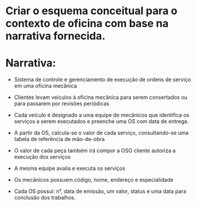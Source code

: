 # Criar o esquema conceitual para o contexto de oficina com base na narrativa fornecida.

# Narrativa:

- Sistema de controle e gerenciamento de execução de ordens de serviço em uma oficina mecânica

- Clientes levam veículos à oficina mecânica para serem consertados ou para passarem por revisões  periódicas

- Cada veículo é designado a uma equipe de mecânicos que identifica os serviços a serem executados e preenche uma OS com data de entrega.

- A partir da OS, calcula-se o valor de cada serviço, consultando-se uma tabela de referência de mão-de-obra

- O valor de cada peça também irá compor a OSO cliente autoriza a execução dos serviços

- A mesma equipe avalia e executa os serviços

- Os mecânicos possuem código, nome, endereço e especialidade

- Cada OS possui: n°, data de emissão, um valor, status e uma data para conclusão dos trabalhos.
